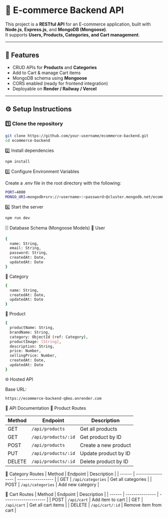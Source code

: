 # 🛒 E-commerce Backend API

This project is a **RESTful API** for an E-commerce application, built with **Node.js**, **Express.js**, and **MongoDB (Mongoose)**.  
It supports **Users, Products, Categories, and Cart management**.

---

## 🚀 Features
- CRUD APIs for **Products** and **Categories**
- Add to Cart & manage Cart items
- MongoDB schema using **Mongoose**
- CORS enabled (ready for frontend integration)
- Deployable on **Render / Railway / Vercel**

---

## ⚙️ Setup Instructions

### 1️⃣ Clone the repository
```bash
git clone https://github.com/your-username/ecommerce-backend.git
cd ecommerce-backend
```
2️⃣ Install dependencies
```bash
npm install
```
3️⃣ Configure Environment Variables

Create a .env file in the root directory with the following:
```bash
PORT=4000
MONGO_URI=mongodb+srv://<username>:<password>@cluster.mongodb.net/ecommerce
```
4️⃣ Start the server
```bash
npm run dev
```
🗄️ Database Schema (Mongoose Models)
🔹 User
```bash
{
  name: String,
  email: String,
  password: String,
  createdAt: Date,
  updatedAt: Date
}
```
🔹 Category
```bash
{
  name: String,
  createdAt: Date,
  updatedAt: Date
}
```
🔹 Product

```bash
{
  productName: String,
  brandName: String,
  category: ObjectId (ref: Category),
  productImage: [String],
  description: String,
  price: Number,
  sellingPrice: Number,
  createdAt: Date,
  updatedAt: Date
}
```
🌐 Hosted API

Base URL:
```bash
https://ecommerce-backend-q8eo.onrender.com

```
📖 API Documentation
🔹 Product Routes

| Method | Endpoint            | Description          |
| ------ | ------------------- | -------------------- |
| GET    | `/api/products`     | Get all products     |
| GET    | `/api/products/:id` | Get product by ID    |
| POST   | `/api/products`     | Create a new product |
| PUT    | `/api/products/:id` | Update product by ID |
| DELETE | `/api/products/:id` | Delete product by ID |

🔹 Category Routes
| Method | Endpoint          | Description        |
| ------ | ----------------- | ------------------ |
| GET    | `/api/categories` | Get all categories |
| POST   | `/api/categories` | Add new category   |

🔹 Cart Routes
| Method | Endpoint        | Description           |
| ------ | --------------- | --------------------- |
| POST   | `/api/cart`     | Add item to cart      |
| GET    | `/api/cart`     | Get all cart items    |
| DELETE | `/api/cart/:id` | Remove item from cart |


